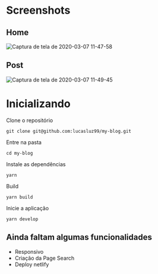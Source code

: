 # Screenshots

## Home
![Captura de tela de 2020-03-07 11-47-58](https://user-images.githubusercontent.com/53489804/76145603-93756b80-6069-11ea-9dad-7c43773495fb.png)

## Post
![Captura de tela de 2020-03-07 11-49-45](https://user-images.githubusercontent.com/53489804/76145628-db948e00-6069-11ea-8e85-e51e18e5fefd.png)



# Inicializando

 Clone o repositório

`git clone git@github.com:lucasluz99/my-blog.git`

 Entre na pasta

`cd my-blog`

 Instale as dependências

 `yarn`
 
 Build

 `yarn build`

 Inicie a aplicação

`yarn develop`


## Ainda faltam algumas funcionalidades

- Responsivo
- Criação da Page Search
- Deploy netlify
